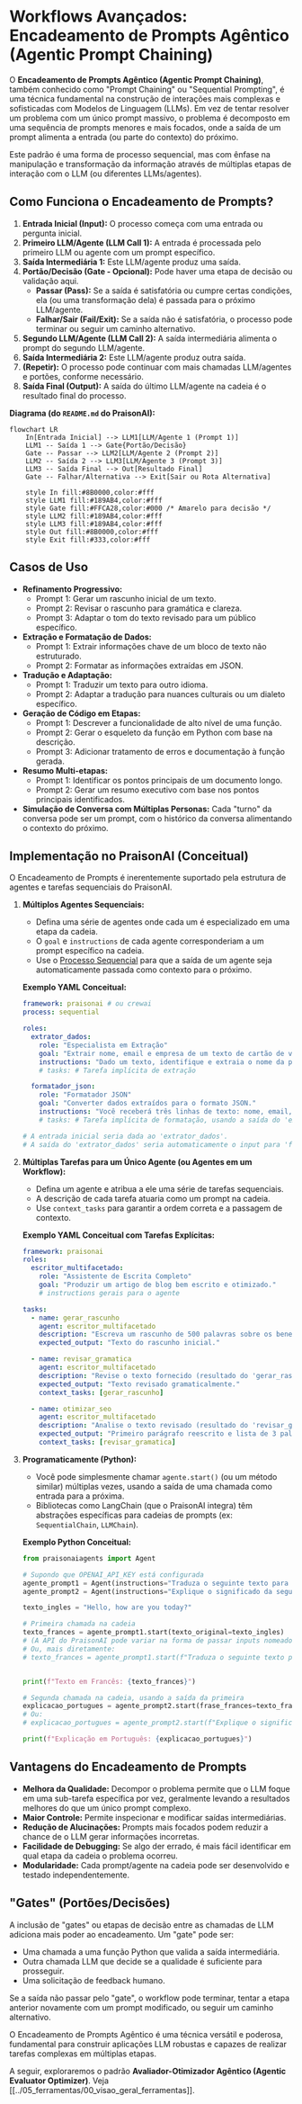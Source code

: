 # Workflows Avançados: Encadeamento de Prompts Agêntico (Agentic Prompt Chaining)

O **Encadeamento de Prompts Agêntico (Agentic Prompt Chaining)**, também conhecido como "Prompt Chaining" ou "Sequential Prompting", é uma técnica fundamental na construção de interações mais complexas e sofisticadas com Modelos de Linguagem (LLMs). Em vez de tentar resolver um problema com um único prompt massivo, o problema é decomposto em uma sequência de prompts menores e mais focados, onde a saída de um prompt alimenta a entrada (ou parte do contexto) do próximo.

Este padrão é uma forma de processo sequencial, mas com ênfase na manipulação e transformação da informação através de múltiplas etapas de interação com o LLM (ou diferentes LLMs/agentes).

## Como Funciona o Encadeamento de Prompts?

1.  **Entrada Inicial (Input):** O processo começa com uma entrada ou pergunta inicial.
2.  **Primeiro LLM/Agente (LLM Call 1):** A entrada é processada pelo primeiro LLM ou agente com um prompt específico.
3.  **Saída Intermediária 1:** Este LLM/agente produz uma saída.
4.  **Portão/Decisão (Gate - Opcional):** Pode haver uma etapa de decisão ou validação aqui.
    *   **Passar (Pass):** Se a saída é satisfatória ou cumpre certas condições, ela (ou uma transformação dela) é passada para o próximo LLM/agente.
    *   **Falhar/Sair (Fail/Exit):** Se a saída não é satisfatória, o processo pode terminar ou seguir um caminho alternativo.
5.  **Segundo LLM/Agente (LLM Call 2):** A saída intermediária alimenta o prompt do segundo LLM/agente.
6.  **Saída Intermediária 2:** Este LLM/agente produz outra saída.
7.  **(Repetir):** O processo pode continuar com mais chamadas LLM/agentes e portões, conforme necessário.
8.  **Saída Final (Output):** A saída do último LLM/agente na cadeia é o resultado final do processo.

**Diagrama (do `README.md` do PraisonAI):**
```mermaid
flowchart LR
    In[Entrada Inicial] --> LLM1[LLM/Agente 1 (Prompt 1)]
    LLM1 -- Saída 1 --> Gate{Portão/Decisão}
    Gate -- Passar --> LLM2[LLM/Agente 2 (Prompt 2)]
    LLM2 -- Saída 2 --> LLM3[LLM/Agente 3 (Prompt 3)]
    LLM3 -- Saída Final --> Out[Resultado Final]
    Gate -- Falhar/Alternativa --> Exit[Sair ou Rota Alternativa]

    style In fill:#8B0000,color:#fff
    style LLM1 fill:#189AB4,color:#fff
    style Gate fill:#FFCA28,color:#000 /* Amarelo para decisão */
    style LLM2 fill:#189AB4,color:#fff
    style LLM3 fill:#189AB4,color:#fff
    style Out fill:#8B0000,color:#fff
    style Exit fill:#333,color:#fff
```

## Casos de Uso

*   **Refinamento Progressivo:**
    *   Prompt 1: Gerar um rascunho inicial de um texto.
    *   Prompt 2: Revisar o rascunho para gramática e clareza.
    *   Prompt 3: Adaptar o tom do texto revisado para um público específico.
*   **Extração e Formatação de Dados:**
    *   Prompt 1: Extrair informações chave de um bloco de texto não estruturado.
    *   Prompt 2: Formatar as informações extraídas em JSON.
*   **Tradução e Adaptação:**
    *   Prompt 1: Traduzir um texto para outro idioma.
    *   Prompt 2: Adaptar a tradução para nuances culturais ou um dialeto específico.
*   **Geração de Código em Etapas:**
    *   Prompt 1: Descrever a funcionalidade de alto nível de uma função.
    *   Prompt 2: Gerar o esqueleto da função em Python com base na descrição.
    *   Prompt 3: Adicionar tratamento de erros e documentação à função gerada.
*   **Resumo Multi-etapas:**
    *   Prompt 1: Identificar os pontos principais de um documento longo.
    *   Prompt 2: Gerar um resumo executivo com base nos pontos principais identificados.
*   **Simulação de Conversa com Múltiplas Personas:** Cada "turno" da conversa pode ser um prompt, com o histórico da conversa alimentando o contexto do próximo.

## Implementação no PraisonAI (Conceitual)

O Encadeamento de Prompts é inerentemente suportado pela estrutura de agentes e tarefas sequenciais do PraisonAI.

1.  **Múltiplos Agentes Sequenciais:**
    *   Defina uma série de agentes onde cada um é especializado em uma etapa da cadeia.
    *   O `goal` e `instructions` de cada agente corresponderiam a um prompt específico na cadeia.
    *   Use o [Processo Sequencial](./01_processos_colaboracao_agentes.md#1-processo-sequencial-sequential-process) para que a saída de um agente seja automaticamente passada como contexto para o próximo.

    **Exemplo YAML Conceitual:**
    ```yaml
    framework: praisonai # ou crewai
    process: sequential

    roles:
      extrator_dados:
        role: "Especialista em Extração"
        goal: "Extrair nome, email e empresa de um texto de cartão de visita."
        instructions: "Dado um texto, identifique e extraia o nome da pessoa, seu endereço de e-mail e o nome da empresa. Retorne apenas esses três dados, um por linha."
        # tasks: # Tarefa implícita de extração

      formatador_json:
        role: "Formatador JSON"
        goal: "Converter dados extraídos para o formato JSON."
        instructions: "Você receberá três linhas de texto: nome, email, empresa. Transforme essas informações em um objeto JSON com as chaves 'nome', 'email' e 'empresa'."
        # tasks: # Tarefa implícita de formatação, usando a saída do 'extrator_dados' como contexto

    # A entrada inicial seria dada ao 'extrator_dados'.
    # A saída do 'extrator_dados' seria automaticamente o input para 'formatador_json'.
    ```

2.  **Múltiplas Tarefas para um Único Agente (ou Agentes em um Workflow):**
    *   Defina um agente e atribua a ele uma série de tarefas sequenciais.
    *   A descrição de cada tarefa atuaria como um prompt na cadeia.
    *   Use `context_tasks` para garantir a ordem correta e a passagem de contexto.

    **Exemplo YAML Conceitual com Tarefas Explícitas:**
    ```yaml
    framework: praisonai
    roles:
      escritor_multifacetado:
        role: "Assistente de Escrita Completo"
        goal: "Produzir um artigo de blog bem escrito e otimizado."
        # instructions gerais para o agente

    tasks:
      - name: gerar_rascunho
        agent: escritor_multifacetado
        description: "Escreva um rascunho de 500 palavras sobre os benefícios da meditação para a produtividade."
        expected_output: "Texto do rascunho inicial."

      - name: revisar_gramatica
        agent: escritor_multifacetado
        description: "Revise o texto fornecido (resultado do 'gerar_rascunho') para erros de gramática e ortografia. Forneça o texto corrigido."
        expected_output: "Texto revisado gramaticalmente."
        context_tasks: [gerar_rascunho]

      - name: otimizar_seo
        agent: escritor_multifacetado
        description: "Analise o texto revisado (resultado do 'revisar_gramatica') e sugira 3 palavras-chave de SEO para incorporar. Reescreva o primeiro parágrafo para incluir uma delas."
        expected_output: "Primeiro parágrafo reescrito e lista de 3 palavras-chave."
        context_tasks: [revisar_gramatica]
    ```

3.  **Programaticamente (Python):**
    *   Você pode simplesmente chamar `agente.start()` (ou um método similar) múltiplas vezes, usando a saída de uma chamada como entrada para a próxima.
    *   Bibliotecas como LangChain (que o PraisonAI integra) têm abstrações específicas para cadeias de prompts (ex: `SequentialChain`, `LLMChain`).

    **Exemplo Python Conceitual:**
    ```python
    from praisonaiagents import Agent

    # Supondo que OPENAI_API_KEY está configurada
    agente_prompt1 = Agent(instructions="Traduza o seguinte texto para o francês: {texto_original}")
    agente_prompt2 = Agent(instructions="Explique o significado da seguinte frase em francês em uma sentença simples em português: {frase_frances}")

    texto_ingles = "Hello, how are you today?"

    # Primeira chamada na cadeia
    texto_frances = agente_prompt1.start(texto_original=texto_ingles)
    # (A API do PraisonAI pode variar na forma de passar inputs nomeados para o prompt)
    # Ou, mais diretamente:
    # texto_frances = agente_prompt1.start(f"Traduza o seguinte texto para o francês: {texto_ingles}")


    print(f"Texto em Francês: {texto_frances}")

    # Segunda chamada na cadeia, usando a saída da primeira
    explicacao_portugues = agente_prompt2.start(frase_frances=texto_frances)
    # Ou:
    # explicacao_portugues = agente_prompt2.start(f"Explique o significado da seguinte frase em francês em uma sentença simples em português: {texto_frances}")

    print(f"Explicação em Português: {explicacao_portugues}")
    ```

## Vantagens do Encadeamento de Prompts

*   **Melhora da Qualidade:** Decompor o problema permite que o LLM foque em uma sub-tarefa específica por vez, geralmente levando a resultados melhores do que um único prompt complexo.
*   **Maior Controle:** Permite inspecionar e modificar saídas intermediárias.
*   **Redução de Alucinações:** Prompts mais focados podem reduzir a chance de o LLM gerar informações incorretas.
*   **Facilidade de Debugging:** Se algo der errado, é mais fácil identificar em qual etapa da cadeia o problema ocorreu.
*   **Modularidade:** Cada prompt/agente na cadeia pode ser desenvolvido e testado independentemente.

## "Gates" (Portões/Decisões)

A inclusão de "gates" ou etapas de decisão entre as chamadas de LLM adiciona mais poder ao encadeamento. Um "gate" pode ser:
*   Uma chamada a uma função Python que valida a saída intermediária.
*   Outra chamada LLM que decide se a qualidade é suficiente para prosseguir.
*   Uma solicitação de feedback humano.

Se a saída não passar pelo "gate", o workflow pode terminar, tentar a etapa anterior novamente com um prompt modificado, ou seguir um caminho alternativo.

O Encadeamento de Prompts Agêntico é uma técnica versátil e poderosa, fundamental para construir aplicações LLM robustas e capazes de realizar tarefas complexas em múltiplas etapas.

A seguir, exploraremos o padrão **Avaliador-Otimizador Agêntico (Agentic Evaluator Optimizer)**.
Veja [[../05_ferramentas/00_visao_geral_ferramentas]].

